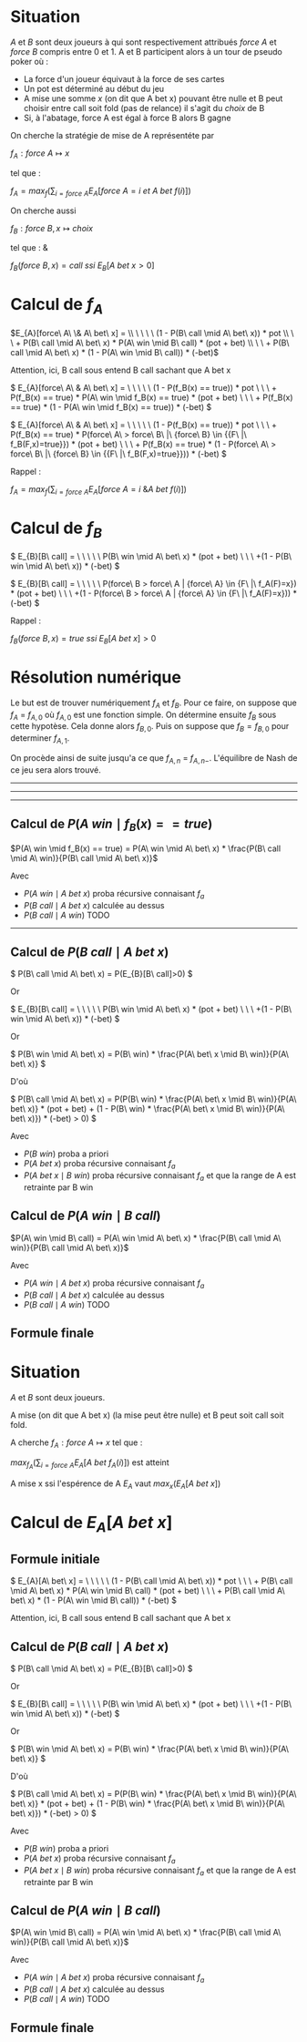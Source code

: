 # Situation

*A* et *B* sont deux joueurs à qui sont respectivement attribués *force A* et *force B* compris entre 0 et 1.
A et B participent alors à un tour de pseudo poker où :
- La force d'un joueur équivaut à la force de ses cartes
- Un pot est déterminé au début du jeu
- A mise une somme *x* (on dit que A bet x) pouvant être nulle et B peut choisir entre call soit fold (pas de relance) il s'agit du *choix* de B
- Si, à l'abatage, force A est égal à force B alors B gagne

On cherche la stratégie de mise de A représentéte par 

$f_A : force\ A \mapsto x$

tel que :

$f_A = max_{f}(\sum_{i = force\ A} E_{A}[force\ A=i\ et \ A\ bet\ f(i)])$

On cherche aussi 

$f_B : force\ B, x \mapsto choix$

tel que : &amp;

$f_B(force\ B, x) = call\ ssi\ E_{B}[A\ bet\ x > 0]$


# Calcul de $f_A$

$E_{A}[force\ A\ \& A\ bet\ x] =                                      \\
\ \ \ \ (1 - P(B\ call \mid A\ bet\ x)) * pot                           \\
\ \ + P(B\ call \mid A\ bet\ x) * P(A\ win \mid B\ call) * (pot + bet)  \\
\ \ + P(B\ call \mid A\ bet\ x) * (1 - P(A\ win \mid B\ call)) * (-bet)$

Attention, ici, B call sous entend B call sachant que A bet x

$
E_{A}[force\ A\ \& A\ bet\ x] =                                                                   \\
\ \ \ \ (1 - P(f_B(x) == true)) * pot                           \\
\ \ + P(f_B(x) == true) * P(A\ win \mid f_B(x) == true) * (pot + bet)  \\
\ \ + P(f_B(x) == true) * (1 - P(A\ win \mid f_B(x) == true)) * (-bet)
$

$
E_{A}[force\ A\ \& A\ bet\ x] =                                                                   \\
\ \ \ \ (1 - P(f_B(x) == true)) * pot                           \\
\ \ + P(f_B(x) == true) * P(force\ A\ > force\ B\ |\ {force\ B} \in {\{F\ |\ f_B(F,x)=true\}}) * (pot + bet)  \\
\ \ + P(f_B(x) == true) * (1 - P(force\ A\ > force\ B\ |\ {force\ B} \in {\{F\ |\ f_B(F,x)=true\}})) * (-bet)
$

Rappel :

$f_A = max_{f}(\sum_{i = force\ A} E_{A}[force\ A=i\ \& A\ bet\ f(i)])$


# Calcul de $f_B$

$
E_{B}[B\ call] =                                           \\
            \ \ \ \ P(B\ win \mid A\ bet\ x) * (pot + bet) \\
            \ \ +(1 - P(B\ win \mid A\ bet\ x)) * (-bet)
$

$
E_{B}[B\ call] =                                           \\
            \ \ \ \ P(force\ B > force\ A | {force\ A} \in \{F\ |\ f_A(F)=x\}) * (pot + bet) \\
            \ \ +(1 - P(force\ B > force\ A | {force\ A} \in \{F\ |\ f_A(F)=x\})) * (-bet)
$

Rappel :

$f_B(force\ B, x) = true\ ssi\ E_{B}[A\ bet\ x] > 0$

# Résolution numérique

Le but est de trouver numériquement $f_A$ et $f_B$.
Pour ce faire, on suppose que $f_A$ = $f_{A,0}$ où $f_{A,0}$ est une fonction simple.
On détermine ensuite $f_B$ sous cette hypotèse.
Cela donne alors $f_{B,0}$. Puis on suppose que $f_B = f_{B,0}$ pour determiner $f_{A,1}$.

On procède ainsi de suite jusqu'a ce que $f_{A,n}$ = $f_{A,n-}$. L'équilibre de Nash de ce jeu sera alors trouvé.

--------------------------------------------------------------------

--------------------------------------------------------------------

--------------------------------------------------------------------







## Calcul de $P(A\ win \mid f_B(x) == true)$

$P(A\ win \mid f_B(x) == true) = P(A\ win \mid A\ bet\ x) * \frac{P(B\ call \mid A\ win)}{P(B\ call \mid A\ bet\ x)}$

Avec

- $P(A\ win \mid A\ bet\ x)$ proba récursive connaisant $f_a$
- $P(B\ call \mid A\ bet\ x)$ calculée au dessus
- $P(B\ call \mid A\ win)$ TODO









------------------------------
## Calcul de $P(B\ call \mid A\ bet\ x)$

$
P(B\ call \mid A\ bet\ x) = P(E_{B}[B\ call]>0)
$

Or 

$
E_{B}[B\ call] =                                           \\
            \ \ \ \ P(B\ win \mid A\ bet\ x) * (pot + bet) \\
            \ \ +(1 - P(B\ win \mid A\ bet\ x)) * (-bet)
$

Or

$
P(B\ win \mid A\ bet\ x) = P(B\ win) * \frac{P(A\ bet\ x \mid B\ win)}{P(A\ bet\ x)}
$

D'où

$
P(B\ call \mid A\ bet\ x) = P(P(B\ win) * \frac{P(A\ bet\ x \mid B\ win)}{P(A\ bet\ x)} * (pot + bet) + (1 - P(B\ win) * \frac{P(A\ bet\ x \mid B\ win)}{P(A\ bet\ x)}) * (-bet) > 0)
$

Avec

- $P(B\ win)$ proba a priori
- $P(A\ bet\ x)$ proba récursive connaisant $f_a$
- $P(A\ bet\ x \mid B\ win)$ proba récursive connaisant $f_a$ et que la range de A est retrainte par B win

## Calcul de $P(A\ win \mid B\ call)$

$P(A\ win \mid B\ call) = P(A\ win \mid A\ bet\ x) * \frac{P(B\ call \mid A\ win)}{P(B\ call \mid A\ bet\ x)}$

Avec

- $P(A\ win \mid A\ bet\ x)$ proba récursive connaisant $f_a$
- $P(B\ call \mid A\ bet\ x)$ calculée au dessus
- $P(B\ call \mid A\ win)$ TODO

## Formule finale





# Situation

*A* et *B* sont deux joueurs.

A mise (on dit que A bet x) (la mise peut être nulle) et B peut soit call soit fold.

A cherche $f_A : force\ A \mapsto x$ tel que :

$max_{f_A}(\sum_{i = force\ A} E_{A}[A\ bet\ f_A(i)])$ est atteint

A mise x ssi l'espérence de A $E_{A}$ vaut $max_{x}(E_{A}[A\ bet\ x])$

# Calcul de $E_{A}[A\ bet\ x]$

## Formule initiale

$
E_{A}[A\ bet\ x] =                                                                  \\
            \ \ \ \ (1 - P(B\ call \mid A\ bet\ x)) * pot                           \\
            \ \ + P(B\ call \mid A\ bet\ x) * P(A\ win \mid B\ call) * (pot + bet)  \\
            \ \ + P(B\ call \mid A\ bet\ x) * (1 - P(A\ win \mid B\ call)) * (-bet)
$

Attention, ici, B call sous entend B call sachant que A bet x

## Calcul de $P(B\ call \mid A\ bet\ x)$

$
P(B\ call \mid A\ bet\ x) = P(E_{B}[B\ call]>0)
$

Or 

$
E_{B}[B\ call] =                                           \\
            \ \ \ \ P(B\ win \mid A\ bet\ x) * (pot + bet) \\
            \ \ +(1 - P(B\ win \mid A\ bet\ x)) * (-bet)
$

Or

$
P(B\ win \mid A\ bet\ x) = P(B\ win) * \frac{P(A\ bet\ x \mid B\ win)}{P(A\ bet\ x)}
$

D'où

$
P(B\ call \mid A\ bet\ x) = P(P(B\ win) * \frac{P(A\ bet\ x \mid B\ win)}{P(A\ bet\ x)} * (pot + bet) + (1 - P(B\ win) * \frac{P(A\ bet\ x \mid B\ win)}{P(A\ bet\ x)}) * (-bet) > 0)
$

Avec

- $P(B\ win)$ proba a priori
- $P(A\ bet\ x)$ proba récursive connaisant $f_a$
- $P(A\ bet\ x \mid B\ win)$ proba récursive connaisant $f_a$ et que la range de A est retrainte par B win

## Calcul de $P(A\ win \mid B\ call)$

$P(A\ win \mid B\ call) = P(A\ win \mid A\ bet\ x) * \frac{P(B\ call \mid A\ win)}{P(B\ call \mid A\ bet\ x)}$

Avec

- $P(A\ win \mid A\ bet\ x)$ proba récursive connaisant $f_a$
- $P(B\ call \mid A\ bet\ x)$ calculée au dessus
- $P(B\ call \mid A\ win)$ TODO

## Formule finale

